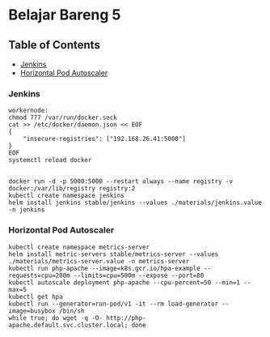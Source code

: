 # Belajar Bareng 5

## Table of Contents
* [Jenkins](#Jenkins)
* [Horizontal Pod Autoscaler](#Horizontal-Pod-Autoscaler)


### Jenkins
	workernode:
	chmod 777 /var/run/docker.sock
	cat >> /etc/docker/daemon.json << EOF
	{
		"insecure-registries": ["192.168.26.41:5000"]
	}
	EOF
	systemctl reload docker


	docker run -d -p 5000:5000 --restart always --name registry -v docker:/var/lib/registry registry:2
	kubectl create namespace jenkins
	helm install jenkins stable/jenkins --values ./materials/jenkins.value -n jenkins


### Horizontal Pod Autoscaler
	kubectl create namespace metrics-server
	helm install metric-servers stable/metrics-server --values ./materials/metrics-server.value -n metrics-server
	kubectl run php-apache --image=k8s.gcr.io/hpa-example --requests=cpu=200m --limits=cpu=500m --expose --port=80
	kubectl autoscale deployment php-apache --cpu-percent=50 --min=1 --max=5
	kubectl get hpa
	kubectl run --generator=run-pod/v1 -it --rm load-generator --image=busybox /bin/sh
	while true; do wget -q -O- http://php-apache.default.svc.cluster.local; done